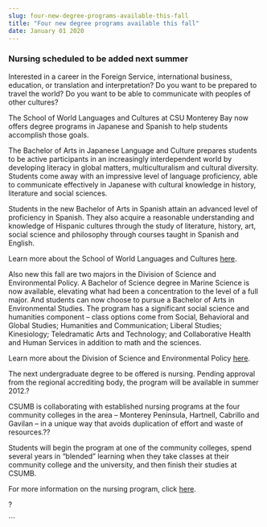 ```yaml
---
slug: four-new-degree-programs-available-this-fall
title: "Four new degree programs available this fall"
date: January 01 2020
---
```


 
<h3>Nursing scheduled to be added next summer</h3>
<p>
  Interested in a career in the Foreign Service, international business,
  education, or translation and interpretation? Do you want to be prepared to
  travel the world? Do you want to be able to communicate with peoples of other
  cultures?
</p>
<p>
  The School of World Languages and Cultures at CSU Monterey Bay now offers
  degree programs in Japanese and Spanish to help students accomplish those
  goals.
</p>
<p>
  The Bachelor of Arts in Japanese Language and Culture prepares students to be
  active participants in an increasingly interdependent world by developing
  literacy in global matters, multiculturalism and cultural diversity. Students
  come away with an impressive level of language proficiency, able to
  communicate effectively in Japanese with cultural knowledge in history,
  literature and social sciences.
</p>
<p>
  Students in the new Bachelor of Arts in Spanish attain an advanced level of
  proficiency in Spanish. They also acquire a reasonable understanding and
  knowledge of Hispanic cultures through the study of literature, history, art,
  social science and philosophy through courses taught in Spanish and English.
</p>
<p>
  Learn more about the School of World Languages and Cultures
  <a href="https://wlc.csumb.edu">here</a>.
</p>
<p>
  Also new this fall are two majors in the Division of Science and Environmental
  Policy. A Bachelor of Science degree in Marine Science is now available,
  elevating what had been a concentration to the level of a full major. And
  students can now choose to pursue a Bachelor of Arts in Environmental Studies.
  The program has a significant social science and humanities component – class
  options come from Social, Behavioral and Global Studies; Humanities and
  Communication; Liberal Studies; Kinesiology; Teledramatic Arts and Technology;
  and Collaborative Health and Human Services in addition to math and the
  sciences.
</p>
<p>
  Learn more about the Division of Science and Environmental Policy
  <a href="https://csumb.edu/sep">here</a>.
</p>
<p>
  The next undergraduate degree to be offered is nursing. Pending approval from
  the regional accrediting body, the program will be available in summer 2012.?
</p>
<p>
  CSUMB is collaborating with established nursing programs at the four community
  colleges in the area – Monterey Peninsula, Hartnell, Cabrillo and Gavilan – in
  a unique way that avoids duplication of effort and waste of resources.??
</p>
<p>
  Students will begin the program at one of the community colleges, spend
  several years in “blended” learning when they take classes at their community
  college and the university, and then finish their studies at CSUMB.
</p>
<p>
  For more information on the nursing program, click
  <a
    href="https://news.csumb.edu/news/2011/jul/12/csumb-add-nursing-program-2012"
    >here</a
  >.
</p>
<p>?</p>
```
